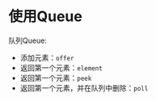 # 使用Queue

队列Queue:

- 添加元素：`offer`
- 返回第一个元素：`element`
- 返回第一个元素：`peek`
- 返回第一个元素，并在队列中删除：`poll`

​	